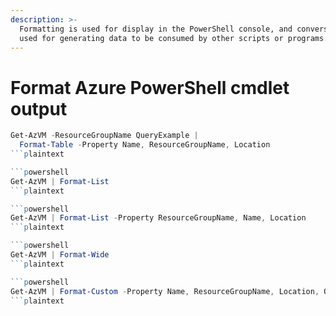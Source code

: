 ```yaml
---
description: >-
  Formatting is used for display in the PowerShell console, and conversion is
  used for generating data to be consumed by other scripts or programs.
---
```


# Format Azure PowerShell cmdlet output

```powershell
Get-AzVM -ResourceGroupName QueryExample |
  Format-Table -Property Name, ResourceGroupName, Location
```plaintext

```powershell
Get-AzVM | Format-List
```plaintext

```powershell
Get-AzVM | Format-List -Property ResourceGroupName, Name, Location
```plaintext

```powershell
Get-AzVM | Format-Wide
```plaintext

```powershell
Get-AzVM | Format-Custom -Property Name, ResourceGroupName, Location, OSProfile
```plaintext
